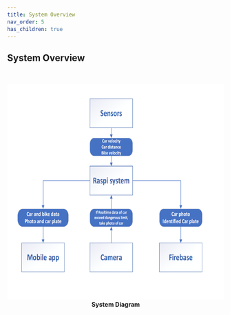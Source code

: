 ```yaml
---
title: System Overview
nav_order: 5
has_children: true
---
```


## System Overview
<br>
<p align="center">
  <img height = 500 src="../images/System_Diagram.png">
  <br> 
  <b> System Diagram </b>    
</p>
<br><br><br />
